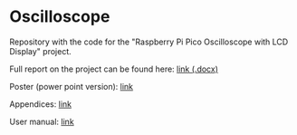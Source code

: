 # Oscilloscope

Repository with the code for the "Raspberry Pi Pico Oscilloscope with LCD Display" project.

Full report on the project can be found here: [link (.docx)](https://dmail-my.sharepoint.com/:w:/g/personal/lzen_dundee_ac_uk/EScOs1CXhkdEsjRd1ki7WXYBNNK9LJWMDCIghs161QVspw?e=YRQ0bZ)

Poster (power point version): [link](https://dmail-my.sharepoint.com/:p:/g/personal/lzen_dundee_ac_uk/ERVFb4FsZpJIuvQxjtrNSooBtbVvnVLa61sg91zAUsjHaA?e=YXM24V)

Appendices: [link](https://dmail-my.sharepoint.com/:f:/g/personal/lzen_dundee_ac_uk/ErNiLFzqMfJJjTZie7P3huoB6sMTqttIKlPMVGPolThNtA?e=zuKJJd)

User manual: [link](https://dmail-my.sharepoint.com/:w:/g/personal/lzen_dundee_ac_uk/EfWBd6ZOQOhNuHrw_mh7l_cBMB3nF4pheLemtBbAu4NIWA?e=3fQAuG)
